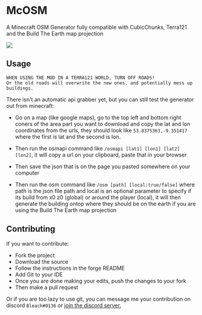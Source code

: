 # McOSM
A Minecraft OSM Generator fully compatible with CubicChunks, Terra121 and the Build The Earth map projection

![](https://i.imgur.com/rreILw9.png)

## Usage

```
WHEN USING THE MOD IN A TERRA121 WORLD, TURN OFF ROADS!
Or the old roads will overwrite the new ones, and potentially mess up buildings.
```

There isn't an automatic api grabber yet, but you can still test the generator out from minecraft:
* Go on a map (like google maps), go to the top left and bottom right coners of the area part you want to download and copy the lat and lon coordinates from the urls, they should look like ```53.8375363,-9.351417``` where the first is lat and the second is lon.

* Then run the osmapi command like ```/osmapi [lat1] [lon1] [lat2] [lon2]```, it will copy a url on your clipboard, paste that in your browser

* Then save the json that is on the page you pasted somewhere on your computer

* Then run the osm command like ```/osm [path] [local:true/false]``` where path is the json file path and local is an optional parameter to specify if its build from x0 z0 (global) or around the player (local), it will then generate the building ontop where they should be on the earth if you are using the Build The Earth map projection

## Contributing

If you want to contribute:
* Fork the project
* Download the source
* Follow the instructions in the forge README
* Add Git to your IDE
* Once you are done making your edits, push the changes to your fork
* Then make a pull request

Or if you are too lazy to use git, you can message me your contribution on discord ```Bleach#0136``` or [join the discord server.](https://discord.gg/xPuZy3j)
